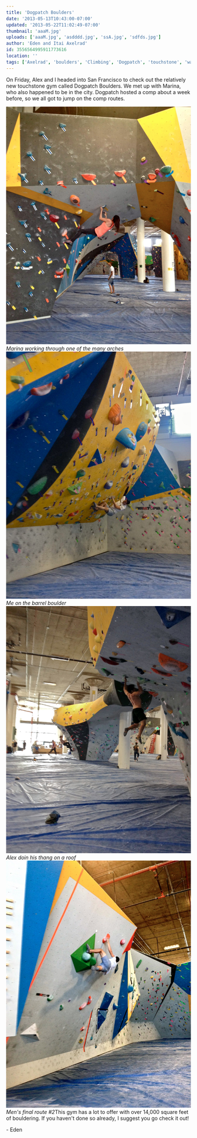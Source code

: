 ```yaml
---
title: 'Dogpatch Boulders'
date: '2013-05-13T10:43:00-07:00'
updated: '2013-05-22T11:02:49-07:00'
thumbnail: 'aaaM.jpg'
uploads: ['aaaM.jpg', 'asdddd.jpg', 'ssA.jpg', 'sdfds.jpg']
author: 'Eden and Itai Axelrad'
id: 3556564995911773616
location: ''
tags: ['Axelrad', 'boulders', 'Climbing', 'Dogpatch', 'touchstone', 'walltopia']
---
```


On Friday, Alex and I headed into San Francisco to check out the relatively new touchstone gym called Dogpatch Boulders. We met up with Marina, who also happened to be in the city. Dogpatch hosted a comp about a week before, so we all got to jump on the comp routes.

![image alt](uploads/aaaM.jpg)*Marina working through one of the many arches*![image alt](uploads/asdddd.jpg)*Me on the barrel boulder*![image alt](uploads/ssA.jpg)*Alex doin his thang on a roof*![image alt](uploads/sdfds.jpg)*Men's final route #2*This gym has a lot to offer with over 14,000 square feet of bouldering. If you haven't done so already, I suggest you go check it out!

\- Eden
